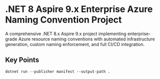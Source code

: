 # .NET 8 Aspire 9.x Enterprise Azure Naming Convention Project

A comprehensive .NET 8.x Aspire 9.x project implementing enterprise-grade Azure resource naming conventions with automated infrastructure generation, custom naming enforcement, and full CI/CD integration.

## Key Points

```text
dotnet run --publisher manifest --output-path .
```
